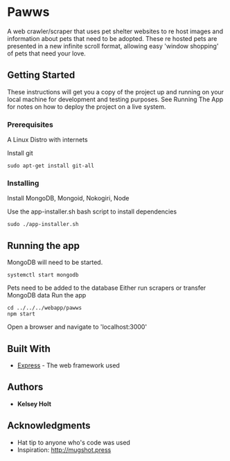 # Pawws

A web crawler/scraper that uses pet shelter websites to re host images and information about pets that need to be adopted. These re hosted pets are presented in a new infinite scroll format, allowing easy 'window shopping' of pets that need your love. 

## Getting Started

These instructions will get you a copy of the project up and running on your local machine for development and testing purposes. See Running The App for notes on how to deploy the project on a live system.

### Prerequisites

A Linux Distro with internets

Install git
```
sudo apt-get install git-all
```

### Installing

Install  MongoDB, Mongoid, Nokogiri, Node

Use the app-installer.sh bash script to install dependencies
```
sudo ./app-installer.sh
```


## Running the app

MongoDB will need to be started.

```
systemctl start mongodb

```
Pets need to be added to the database
Either run scrapers or transfer MongoDB data
Run the app
```
cd ../../../webapp/pawws
npm start
```

Open a browser and navigate to 'localhost:3000'





## Built With

* [Express](http://expressjs.com) - The web framework used


## Authors

* **Kelsey Holt** 


## Acknowledgments

* Hat tip to anyone who's code was used
* Inspiration: http://mugshot.press

